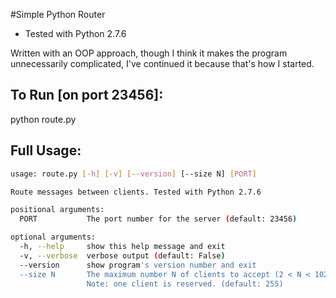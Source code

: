 #Simple Python Router
- Tested with Python 2.7.6

Written with an OOP approach, though I think it makes the
program unnecessarily complicated, I've continued it because
that's how I started. 

## To Run [on port 23456]:
python route.py

## Full Usage:
```bash
usage: route.py [-h] [-v] [--version] [--size N] [PORT]

Route messages between clients. Tested with Python 2.7.6

positional arguments:
  PORT           The port number for the server (default: 23456)

optional arguments:
  -h, --help     show this help message and exit
  -v, --verbose  verbose output (default: False)
  --version      show program's version number and exit
  --size N       The maximum number N of clients to accept (2 < N < 1024).
                 Note: one client is reserved. (default: 255)
```
